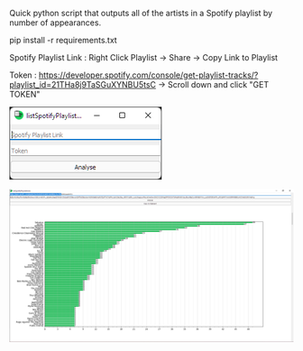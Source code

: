 Quick python script that outputs all of the artists in a Spotify playlist by number of appearances. 

pip install -r requirements.txt

Spotify Playlist Link : Right Click Playlist -> Share -> Copy Link to Playlist

Token : https://developer.spotify.com/console/get-playlist-tracks/?playlist_id=21THa8j9TaSGuXYNBU5tsC -> Scroll down and click "GET TOKEN"

![Alt text](screenshots/ui.png?raw=true "Title")

![Alt text](screenshots/list.png?raw=true "Title")
